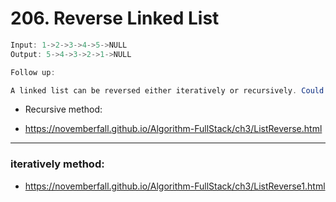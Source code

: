 # 206. Reverse Linked List

```java
Input: 1->2->3->4->5->NULL
Output: 5->4->3->2->1->NULL

Follow up:

A linked list can be reversed either iteratively or recursively. Could you implement both?
```




- Recursive method:

- https://novemberfall.github.io/Algorithm-FullStack/ch3/ListReverse.html


---


### iteratively method:

- https://novemberfall.github.io/Algorithm-FullStack/ch3/ListReverse1.html





